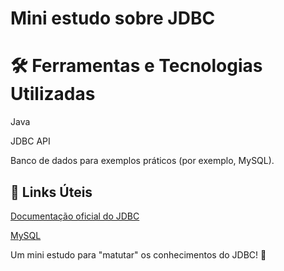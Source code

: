 # Mini estudo sobre JDBC

# 🛠️ Ferramentas e Tecnologias Utilizadas
Java

JDBC API

Banco de dados para exemplos práticos (por exemplo, MySQL).

## 🔗 Links Úteis
<a href=https://docs.oracle.com/en/java/javase/14/docs/api/java.sql/java/sql/package-summary.html> Documentação oficial do JDBC </a>

<a href=https://dev.mysql.com/downloads/connector/j/>MySQL </a>

Um mini estudo para "matutar" os conhecimentos do JDBC! 🚀
